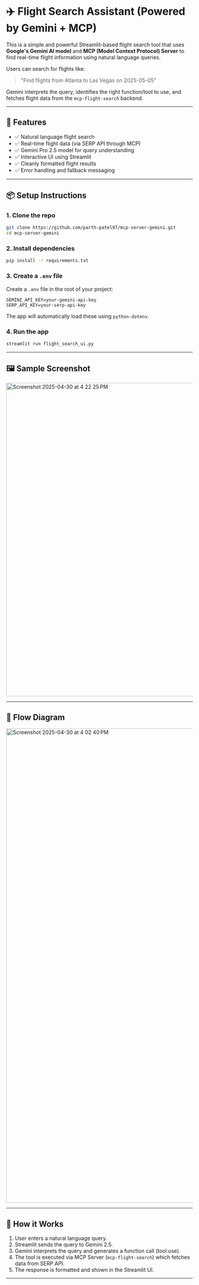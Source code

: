 # ✈️ Flight Search Assistant (Powered by Gemini + MCP)

This is a simple and powerful Streamlit-based flight search tool that uses **Google's Gemini AI model** and **MCP (Model Context Protocol) Server** to find real-time flight information using natural language queries.

Users can search for flights like:

> "Find flights from Atlanta to Las Vegas on 2025-05-05"

Gemini interprets the query, identifies the right function/tool to use, and fetches flight data from the `mcp-flight-search` backend.

---

## 🔧 Features

- ✅ Natural language flight search
- ✅ Real-time flight data (via SERP API through MCP)
- ✅ Gemini Pro 2.5 model for query understanding
- ✅ Interactive UI using Streamlit
- ✅ Cleanly formatted flight results
- ✅ Error handling and fallback messaging

---

## 📦 Setup Instructions

### 1. Clone the repo

```bash
git clone https://github.com/parth-patel97/mcp-server-gemini.git
cd mcp-server-gemini
```

### 2. Install dependencies

```bash
pip install -r requirements.txt
```

### 3. Create a `.env` file

Create a `.env` file in the root of your project:

```env
GEMINI_API_KEY=your-gemini-api-key
SERP_API_KEY=your-serp-api-key
```

The app will automatically load these using `python-dotenv`.

### 4. Run the app

```bash
streamlit run flight_search_ui.py
```

---

## 🖼 Sample Screenshot

<img width="844" alt="Screenshot 2025-04-30 at 4 22 25 PM" src="https://github.com/user-attachments/assets/3e6cc192-e7e1-4d02-9806-5bf0a55f3c8c" />

---

## 🔁 Flow Diagram

<img width="1277" alt="Screenshot 2025-04-30 at 4 02 40 PM" src="https://github.com/user-attachments/assets/3b2f192e-cee9-4e01-84c9-8fe49e2964e3" />

---

## 🧠 How it Works

1. User enters a natural language query.
2. Streamlit sends the query to Gemini 2.5.
3. Gemini interprets the query and generates a function call (tool use).
4. The tool is executed via MCP Server (`mcp-flight-search`) which fetches data from SERP API.
5. The response is formatted and shown in the Streamlit UI.

---
